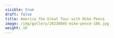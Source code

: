 ```yaml
---
visible: true
draft: false
title: America the Great Tour with Mike Pence
image: /img/gallery/20230805-mike-pence-186.jpg
weight: 16
---
```

